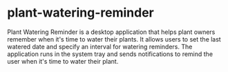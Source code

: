 # plant-watering-reminder
Plant Watering Reminder is a desktop application that helps plant owners remember when it's time to water their plants. It allows users to set the last watered date and specify an interval for watering reminders. The application runs in the system tray and sends notifications to remind the user when it's time to water their plant.

